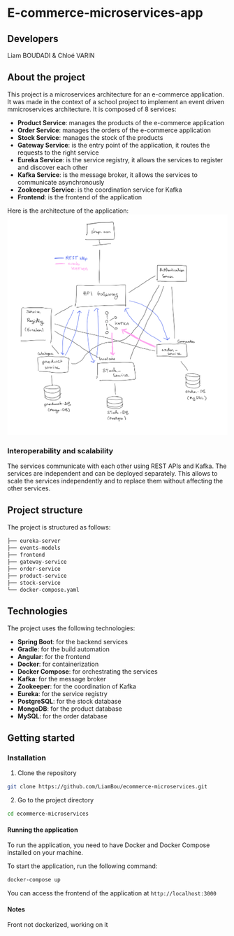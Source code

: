 # E-commerce-microservices-app

## Developers
Liam BOUDADI & Chloé VARIN

## About the project
This project is a microservices architecture for an e-commerce application. It was made in the context of a school project
to implement an event driven mmicroservices architecture.
It is composed of 8 services:
- **Product Service**: manages the products of the e-commerce application
- **Order Service**: manages the orders of the e-commerce application
- **Stock Service**: manages the stock of the products
- **Gateway Service**: is the entry point of the application, it routes the requests to the right service
- **Eureka Service**: is the service registry, it allows the services to register and discover each other
- **Kafka Service**: is the message broker, it allows the services to communicate asynchronously
- **Zookeeper Service**: is the coordination service for Kafka
- **Frontend**: is the frontend of the application

Here is the architecture of the application:
![Architecture](./images/architecture.png)

### Interoperability and scalability
The services communicate with each other using REST APIs and Kafka. The services are independent and can be deployed 
separately. This allows to scale the services independently and to replace them without affecting the other services.

## Project structure
The project is structured as follows:
```
├── eureka-server
├── events-models
├── frontend
├── gateway-service
├── order-service
├── product-service
├── stock-service
└── docker-compose.yaml
```

## Technologies
The project uses the following technologies:
- **Spring Boot**: for the backend services
- **Gradle**: for the build automation
- **Angular**: for the frontend
- **Docker**: for containerization
- **Docker Compose**: for orchestrating the services
- **Kafka**: for the message broker
- **Zookeeper**: for the coordination of Kafka
- **Eureka**: for the service registry
- **PostgreSQL**: for the stock database
- **MongoDB**: for the product database
- **MySQL**: for the order database

## Getting started

### Installation

1. Clone the repository
```bash
git clone https://github.com/LiamBou/ecommerce-microservices.git
```

2. Go to the project directory
```bash
cd ecommerce-microservices
```

#### Running the application

To run the application, you need to have Docker and Docker Compose installed on your machine.

To start the application, run the following command:
```bash
docker-compose up
```
You can access the frontend of the application at `http://localhost:3000`

#### Notes

Front not dockerized, working on it
